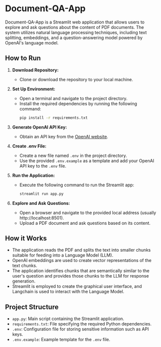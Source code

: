 # Document-QA-App

Document-QA-App is a Streamlit web application that allows users to explore and ask questions about the content of PDF documents. The system utilizes natural language processing techniques, including text splitting, embeddings, and a question-answering model powered by OpenAI's language model.

## How to Run

1. **Download Repository:**

   - Clone or download the repository to your local machine.

2. **Set Up Environment:**

   - Open a terminal and navigate to the project directory.
   - Install the required dependencies by running the following command:
     ```bash
     pip install -r requirements.txt
     ```

3. **Generate OpenAI API Key:**

   - Obtain an API key from the [OpenAI website](https://platform.openai.com/api-keys).

4. **Create .env File:**

   - Create a new file named `.env` in the project directory.
   - Use the provided `.env.example` as a template and add your OpenAI API key to the `.env` file.

5. **Run the Application:**

   - Execute the following command to run the Streamlit app:
     ```bash
     streamlit run app.py
     ```

6. **Explore and Ask Questions:**
   - Open a browser and navigate to the provided local address (usually http://localhost:8501).
   - Upload a PDF document and ask questions based on its content.

## How it Works

- The application reads the PDF and splits the text into smaller chunks suitable for feeding into a Language Model (LLM).
- OpenAI embeddings are used to create vector representations of the text chunks.
- The application identifies chunks that are semantically similar to the user's question and provides those chunks to the LLM for response generation.
- Streamlit is employed to create the graphical user interface, and Langchain is used to interact with the Language Model.

## Project Structure

- `app.py`: Main script containing the Streamlit application.
- `requirements.txt`: File specifying the required Python dependencies.
- `.env`: Configuration file for storing sensitive information such as API keys.
- `.env.example`: Example template for the `.env` file.
